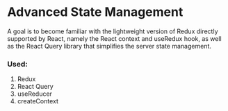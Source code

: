 # Advanced State Management

A goal is to become familiar with the lightweight version of Redux directly supported by React, namely the React context and useRedux hook, as well as the React Query library that simplifies the server state management.

### Used:
1. Redux
2. React Query
3. useReducer
4. createContext
